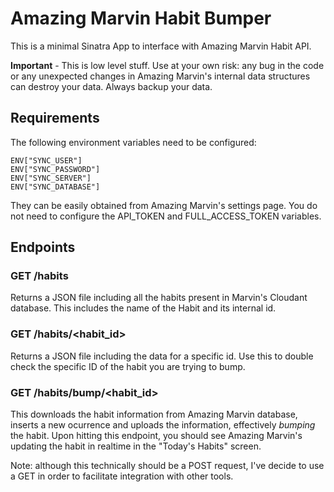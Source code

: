 # Amazing Marvin Habit Bumper

This is a minimal Sinatra App to interface with Amazing Marvin Habit API.

**Important** - This is low level stuff.  Use at your own risk: any bug in the code or any unexpected changes in Amazing Marvin's internal data structures can destroy your data.  Always backup your data.

## Requirements

The following environment variables need to be configured:

```
ENV["SYNC_USER"]
ENV["SYNC_PASSWORD"]
ENV["SYNC_SERVER"]
ENV["SYNC_DATABASE"]
```

They can be easily obtained from Amazing Marvin's settings page.  You do not need to configure the API_TOKEN and FULL_ACCESS_TOKEN variables.

## Endpoints

### GET /habits

Returns a JSON file including all the habits present in Marvin's Cloudant database.   This includes the name of the Habit and its internal id.

### GET /habits/<habit_id>

Returns a JSON file including the data for a specific id. Use this to double check the specific ID of the habit you are trying to bump.

### GET /habits/bump/<habit_id>

This downloads the habit information from Amazing Marvin database, inserts a new ocurrence and uploads the information, effectively _bumping_ the habit.  Upon hitting this endpoint, you should see Amazing Marvin's updating the habit in realtime in the "Today's Habits" screen.

Note: although this technically should be a POST request, I've decide to use a GET in order to facilitate integration with other tools.  



